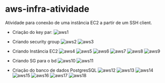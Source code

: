 # aws-infra-atividade

Atividade para conexão de uma instância EC2 a partir de um SSH client.

- Criação do key par:
![aws1](Atvd_images/aws1.png)

- Criando security group
![aws2](Atvd_images/aws2.png)
![aws3](Atvd_images/aws3.png)

- Criando Instância EC2
![aws4](Atvd_images/aws4.png)
![aws5](Atvd_images/aws5.png)
![aws6](Atvd_images/aws6.png)
![aws7](Atvd_images/aws7.png)
![aws8](Atvd_images/aws8.png)
![aws9](Atvd_images/aws9.png)

- Criando SG para o bd
![aws10](Atvd_images/aws10.png)
![aws11](Atvd_images/aws11.png)

- Criação do banco de dados PostgresSQL
![aws12](Atvd_images/aws12.png)
![aws13](Atvd_images/aws13.png)
![aws14](Atvd_images/aws14.png)
![aws15](Atvd_images/aws15.png)
![aws16](Atvd_images/aws16.png)
![aws17](Atvd_images/aws17.png)
![aws18](Atvd_images/aws18.png)

